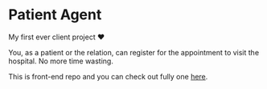 # Patient Agent

My first ever client project :heart:

You, as a patient or the relation, can register for the appointment to visit the hospital. No more time wasting.

This is front-end repo and you can check out fully one [here](https://github.com/mrHtetPhyoNaing/Patiet-Agent-Node).
